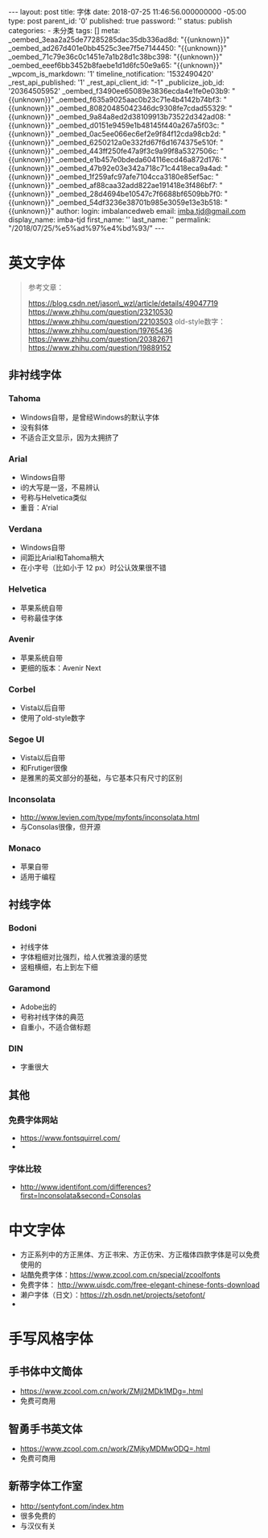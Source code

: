 --- layout: post title: 字体 date: 2018-07-25 11:46:56.000000000 -05:00 type: post parent\_id: '0' published: true password: '' status: publish categories: - 未分类 tags: [] meta: \_oembed\_3eaa2a25de77285285dac35db336ad8d: "{{unknown}}" \_oembed\_ad267d401e0bb4525c3ee7f5e7144450: "{{unknown}}" \_oembed\_71c79e36c0c1451e7a1b28d1c38bc398: "{{unknown}}" \_oembed\_eeef6bb3452b8faebe1d1d6fc50e9a65: "{{unknown}}" \_wpcom\_is\_markdown: '1' timeline\_notification: '1532490420' \_rest\_api\_published: '1' \_rest\_api\_client\_id: "-1" \_publicize\_job\_id: '20364505952' \_oembed\_f3490ee65089e3836ecda4e1fe0e03b9: "{{unknown}}" \_oembed\_f635a9025aac0b23c71e4b4142b74bf3: "{{unknown}}" \_oembed\_80820485042346dc9308fe7cdad55329: "{{unknown}}" \_oembed\_9a84a8ed2d38109913b73522d342ad08: "{{unknown}}" \_oembed\_d0151e9459e1b48145f440a267a5f03c: "{{unknown}}" \_oembed\_0ac5ee066ec6ef2e9f84f12cda98cb2d: "{{unknown}}" \_oembed\_6250212a0e332fd67f6d1674375e510f: "{{unknown}}" \_oembed\_443ff250fe47a9f3c9a99f8a5327506c: "{{unknown}}" \_oembed\_e1b457e0bdeda604116ecd46a872d176: "{{unknown}}" \_oembed\_47b92e03e342a718c71c4418eca9a4ad: "{{unknown}}" \_oembed\_1f259afc97afe7104cca3180e85ef5ac: "{{unknown}}" \_oembed\_af88caa32add822ae191418e3f486bf7: "{{unknown}}" \_oembed\_28d4694be10547c7f6688bf6509bb7f0: "{{unknown}}" \_oembed\_54df3236e38701b985e3059e13e3b518: "{{unknown}}" author: login: imbalancedweb email: imba.tjd@gmail.com display\_name: imba-tjd first\_name: '' last\_name: '' permalink: "/2018/07/25/%e5%ad%97%e4%bd%93/" ---

英文字体
========

> 参考文章：
>
> https://blog.csdn.net/jason\_wzl/article/details/49047719
>  https://www.zhihu.com/question/23210530
>  https://www.zhihu.com/question/22103503
>  old-style数字：https://www.zhihu.com/question/19765436
>  https://www.zhihu.com/question/20382671
>  https://www.zhihu.com/question/19889152

非衬线字体
----------

### Tahoma

* Windows自带，是曾经Windows的默认字体
* 没有斜体
* 不适合正文显示，因为太拥挤了

### Arial

* Windows自带
* i的大写是一竖，不易辨认
* 号称与Helvetica类似
* 重音：A'rial

### Verdana

* Windows自带
* 间距比Arial和Tahoma稍大
* 在小字号（比如小于 12 px）时公认效果很不错

### Helvetica

* 苹果系统自带
* 号称最佳字体

### Avenir

* 苹果系统自带
* 更细的版本：Avenir Next

### Corbel

* Vista以后自带
* 使用了old-style数字

### Segoe UI

* Vista以后自带
* 和Frutiger很像
* 是雅黑的英文部分的基础，与它基本只有尺寸的区别

### Inconsolata

* http://www.levien.com/type/myfonts/inconsolata.html
* 与Consolas很像，但开源

### Monaco

* 苹果自带
* 适用于编程

衬线字体
--------

### Bodoni

* 衬线字体
* 字体粗细对比强烈，给人优雅浪漫的感觉
* 竖粗横细，右上到左下细

### Garamond

* Adobe出的
* 号称衬线字体的典范
* 自重小，不适合做标题

### DIN

* 字重很大

其他
----

### 免费字体网站

* https://www.fontsquirrel.com/
*

### 字体比较

* http://www.identifont.com/differences?first=Inconsolata&second=Consolas

中文字体
========

* 方正系列中的方正黑体、方正书宋、方正仿宋、方正楷体四款字体是可以免费使用的
* 站酷免费字体：https://www.zcool.com.cn/special/zcoolfonts
* 免费字体： http://www.uisdc.com/free-elegant-chinese-fonts-download
* 濑户字体（日文）：https://zh.osdn.net/projects/setofont/
*

手写风格字体
============

手书体中文简体
--------------

* https://www.zcool.com.cn/work/ZMjI2MDk1MDg=.html
* 免费可商用

智勇手书英文体
--------------

* https://www.zcool.com.cn/work/ZMjkyMDMwODQ=.html
* 免费可商用

新蒂字体工作室
--------------

* http://sentyfont.com/index.htm
* 很多免费的
* 与汉仪有关


